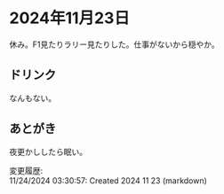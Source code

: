 # 2024年11月23日

休み。F1見たりラリー見たりした。仕事がないから穏やか。

## ドリンク

なんもない。

## あとがき

夜更かししたら眠い。

変更履歴:  
11/24/2024 03:30:57: Created 2024 11 23 (markdown)  
